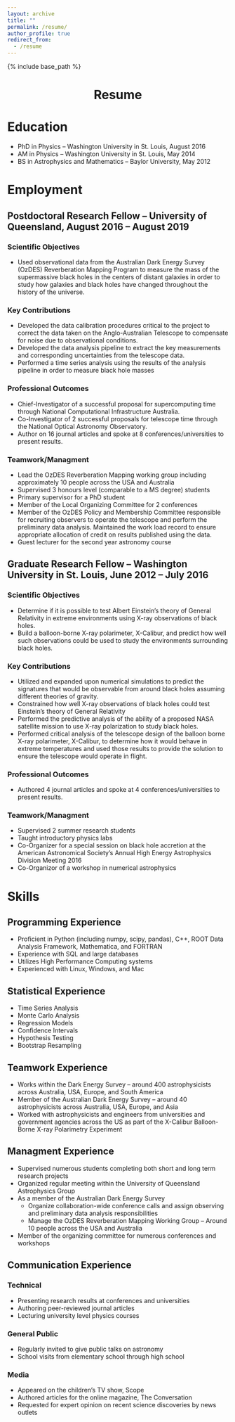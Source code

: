 ```yaml
---
layout: archive
title: ""
permalink: /resume/
author_profile: true
redirect_from:
  - /resume
---
```


{% include base_path %}

<h1 style="text-align: center;" markdown="1">Resume</h1>

# Education
* PhD in Physics – Washington University in St. Louis, August 2016
* AM in Physics – Washington University in St. Louis, May 2014
* BS in Astrophysics and Mathematics – Baylor University, May 2012

# Employment
## Postdoctoral Research Fellow – University of Queensland, August 2016 – August 2019
### Scientific Objectives
* Used observational data from the Australian Dark Energy Survey (OzDES) Reverberation Mapping Program to measure the mass of the supermassive black holes in the centers of distant galaxies in order to study how galaxies and black holes have changed throughout the history of the universe.

### Key Contributions
* Developed the data calibration procedures critical to the project to correct the data taken on the Anglo-Australian Telescope to compensate for noise due to observational conditions.
* Developed the data analysis pipeline to extract the key measurements and corresponding uncertainties from the telescope data.
* Performed a time series analysis using the results of the analysis pipeline in order to measure black hole masses 

### Professional Outcomes
*	Chief-Investigator of a successful proposal for supercomputing time through National Computational Infrastructure Australia.
*	Co-Investigator of 2 successful proposals for telescope time through the National Optical Astronomy Observatory.
*	Author on 16 journal articles and spoke at 8 conferences/universities to present results.

### Teamwork/Managment
* Lead the OzDES Reverberation Mapping working group including approximately 10 people across the USA and Australia
*	Supervised 3 honours level (comparable to a MS degree) students
*	Primary supervisor for a PhD student
*	Member of the Local Organizing Committee for 2 conferences
*	Member of the OzDES Policy and Membership Committee responsible for recruiting observers to operate the telescope and perform the preliminary data analysis. Maintained the work load record to ensure appropriate allocation of credit on results published using the data.
*	Guest lecturer for the second year astronomy course

## Graduate Research Fellow – Washington University in St. Louis, June 2012 – July 2016
### Scientific Objectives
* Determine if it is possible to test Albert Einstein’s theory of General Relativity in extreme environments using X-ray observations of black holes.
*	Build a balloon-borne X-ray polarimeter, X-Calibur, and predict how well such observations could be used to study the environments surrounding black holes.

### Key Contributions
*	Utilized and expanded upon numerical simulations to predict the signatures that would be observable from around black holes assuming different theories of gravity.
*	Constrained how well X-ray observations of black holes could test Einstein’s theory of General Relativity
*	Performed the predictive analysis of the ability of a proposed NASA satellite mission to use X-ray polarization to study black holes. 
*	Performed critical analysis of the telescope design of the balloon borne X-ray polarimeter, X-Calibur, to determine how it would behave in extreme temperatures and used those results to provide the solution to ensure the telescope would operate in flight.

### Professional Outcomes
*	Authored 4 journal articles and spoke at 4 conferences/universities to present results.

### Teamwork/Managment
*	Supervised 2 summer research students
*	Taught introductory physics labs
*	Co-Organizer for a special session on black hole accretion at the American Astronomical Society’s Annual High Energy Astrophysics Division Meeting 2016
*	Co-Organizor of a workshop in numerical astrophysics

# Skills
## Programming Experience
*	Proficient in Python (including numpy, scipy, pandas), C++, ROOT Data Analysis Framework, Mathematica, and FORTRAN
*	Experience with SQL and large databases
*	Utilizes High Performance Computing systems
*	Experienced with Linux, Windows, and Mac

## Statistical Experience
*	Time Series Analysis
*	Monte Carlo Analysis
*	Regression Models
*	Confidence Intervals
*	Hypothesis Testing
*	Bootstrap Resampling

## Teamwork Experience
*	Works within the Dark Energy Survey – around 400 astrophysicists across Australia, USA, Europe, and South America 
*	Member of the Australian Dark Energy Survey – around 40 astrophysicists across Australia, USA, Europe, and Asia
*	Worked with astrophysicists and engineers from universities and government agencies across the US as part of the X-Calibur Balloon-Borne X-ray Polarimetry Experiment

## Managment Experience
*	Supervised numerous students completing both short and long term research projects
* Organized regular meeting within the University of Queensland Astrophysics Group
* As a member of the Australian Dark Energy Survey
  * Organize collaboration-wide conference calls  and assign observing and preliminary data analysis responsibilities
  *	Manage the OzDES Reverberation Mapping Working Group – Around 10 people across the USA and Australia
*	Member of the organizing committee for numerous conferences and workshops

## Communication Experience
### Technical 
*	Presenting research results at conferences and universities
*	Authoring peer-reviewed journal articles
*	Lecturing university level physics courses

### General Public
*	Regularly invited to give public talks on astronomy
*	School visits from elementary school through high school

### Media
*	Appeared on the children’s TV show, Scope
*	Authored articles for the online magazine, The Conversation
*	Requested for expert opinion on recent science discoveries by news outlets
